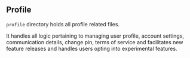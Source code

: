 ## Profile

`profile` directory holds all profile related files.

It handles all logic pertaining to managing user profile, account settings, communication details, change pin, terms of service and facilitates new feature releases and handles users opting into experimental features.
